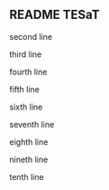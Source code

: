 ## README TESaT


second line



third line



fourth line


fifth line


sixth line



seventh line


eighth line

nineth line

tenth line


